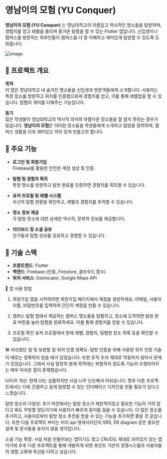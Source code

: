 # 영남이의 모험 (YU Conquer)

**영남이의 모험 (YU Conquer)** 는 영남대학교의 아름답고 역사적인 명소들을 탐방하며, 경험치를 얻고 레벨을 올리며 즐거운 탐험을 할 수 있는 Flutter 앱입니다. 신입생이나 캠퍼스를 방문하는 외부인들이 캠퍼스를 더 잘 이해하고 재미있게 탐방할 수 있도록 도와줍니다.

![image](https://github.com/user-attachments/assets/225122ce-1d59-4357-80d6-821caf0341b7)


## 📜 **프로젝트 개요**

**목적**  
이 앱은 영남대학교 내 숨겨진 명소들을 신입생과 방문객들에게 소개합니다. 사용자는 특정 장소를 방문하고 위치를 인증함으로써 경험치를 얻고, 이를 통해 레벨업을 할 수 있습니다. 탐험의 재미를 더해주는 기능입니다.

**동기**  
많은 학생들이 영남대학교의 역사적 의미와 아름다운 장소들을 잘 알지 못하는 경우가 많습니다. **영남이의 모험**은 이러한 장소들을 학생들에게 소개하고 탐방을 장려하여, 캠퍼스 생활을 더욱 재미있고 의미 있게 만들고자 합니다.

## 🌟 **주요 기능**

- **로그인 및 회원가입**  
  Firebase를 활용한 안전한 계정 생성 및 인증.

- **탐험 및 경험치 획득**  
  특정 명소를 방문하고 탐방 완료를 인증하면 경험치를 획득할 수 있습니다.

- **유저 프로필 및 레벨 시스템**  
  자신의 탐험 현황을 확인하고, 레벨과 경험치를 추적할 수 있습니다.

- **명소 정보 제공**  
  각 탐방 장소에 대한 상세한 역사적, 문화적 정보를 제공합니다.

- **리더보드 및 소셜 공유**  
  친구들과 탐험 성과를 공유하고 경쟁할 수 있습니다.

## 🚀 **기술 스택**

- **프론트엔드**: Flutter
- **백엔드**: Firebase (인증, Firestore, 클라우드 함수)
- **위치 서비스**: Geolocator, Google Maps API

📱 앱 사용 방법
1. 회원가입
앱을 시작하려면 회원가입 페이지에서 계정을 생성하세요. 이메일, 사용자 이름, 비밀번호를 입력하여 간단히 계정을 만들 수 있습니다.

2. 캠퍼스 탐험
앱에서 제공하는 캠퍼스 명소들을 탐험하고, 장소에 도착하면 탐방 완료 버튼을 눌러 탐험을 완료하세요. 이를 통해 경험치를 얻을 수 있습니다.

3. 프로필 확인
유저 프로필에서 현재 레벨, 경험치, 탐험한 장소 목록 등을 확인할 수 있습니다.

🛠 아쉬웠던 점 및 보완할 점
위치 인증 정확도: 탐방 인증을 위해 사용된 위치 인증 기술이 때로는 정확하지 않을 때가 있었습니다.  또한 로직 조차 제대로 작동하지 않아서 문제가 있었습니다. 그래서 사실 탐방의 본래 목적에는 부합하지 않도록 기능이 수행되어지는 매우 아쉬운 점이 존재했습니다.

UI/UX 개선: 현재 UI는 심플하지만 사실 너무 단순해서 아쉬습니다. 향후 다른 프로젝트에서는 더욱 간결하고 쉽게 탐방할 수 있는 인터페이스 디자인을 만들 필요가 있다고 느꼈습니다.

탐방 장소의 다양성: 초기 버전에서는 탐방 장소가 제한적이었고 필요한 기능이 거의 없다고 봐도 무방할 정도이기에 사용자가 빠르게 흥미를 잃을 수 있습니다. 더 많은 장소를 추가하고, 사용자로부터 탐방 장소 추천을 받을 수 있는 기능을 추가하면 좋을 것 같습니다. 또한 다음 프로젝트 부터는 미리 api 명세서라던지 SRS, ER diagram 같은 중요한 설계 및 문서들을 놓치지 않을 생각입니다.

소셜 기능 확장: 사실 처음 만들어보는 앱이기도 했고 CRUD도 제대로 되어있지 않는 앱이기에 추후 다른 프로젝트를 통해 개발하게 되면 포인트 기반의 경쟁시스템과 사용자들의 경험 교류에 최선을 다하고 싶습니다.
